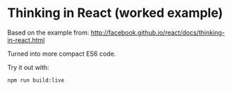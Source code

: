 # Thinking in React (worked example)

Based on the example from: http://facebook.github.io/react/docs/thinking-in-react.html

Turned into more compact ES6 code.

Try it out with:

    npm run build:live
